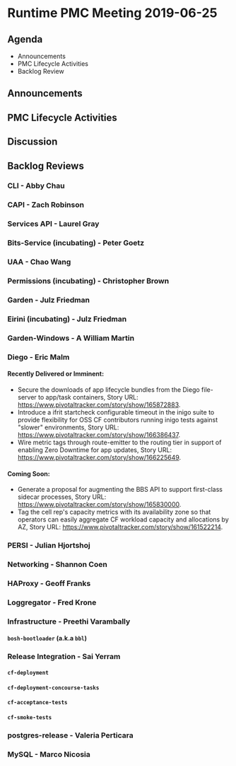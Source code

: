 # Runtime PMC Meeting 2019-06-25

## Agenda

* Announcements
* PMC Lifecycle Activities
* Backlog Review


## Announcements


## PMC Lifecycle Activities


## Discussion


## Backlog Reviews

### CLI - Abby Chau


### CAPI - Zach Robinson


### Services API - Laurel Gray


### Bits-Service (incubating) - Peter Goetz


### UAA - Chao Wang


### Permissions (incubating) - Christopher Brown


### Garden - Julz Friedman


### Eirini (incubating) - Julz Friedman


### Garden-Windows - A William Martin


### Diego - Eric Malm
#### Recently Delivered or Imminent:
- Secure the downloads of app lifecycle bundles from the Diego file-server to app/task containers, Story URL: https://www.pivotaltracker.com/story/show/165872883.
- Introduce a ifrit startcheck configurable timeout in the inigo suite to provide flexibility for OSS CF contributors running inigo tests against "slower" environments, Story URL: https://www.pivotaltracker.com/story/show/166386437.
- Wire metric tags through route-emitter to the routing tier in support of enabling Zero Downtime for app updates, Story URL: https://www.pivotaltracker.com/story/show/166225649.
#### Coming Soon:
- Generate a proposal for augmenting the BBS API to support first-class sidecar processes, Story URL: https://www.pivotaltracker.com/story/show/165830000.
- Tag the cell rep's capacity metrics with its availability zone so that operators can easily aggregate CF workload capacity and allocations by AZ, Story URL: https://www.pivotaltracker.com/story/show/161522214.


### PERSI - Julian Hjortshoj


### Networking - Shannon Coen


### HAProxy - Geoff Franks


### Loggregator - Fred Krone


### Infrastructure - Preethi Varambally

#### `bosh-bootloader` (a.k.a `bbl`)


### Release Integration - Sai Yerram

#### `cf-deployment`


#### `cf-deployment-concourse-tasks`


#### `cf-acceptance-tests`


#### `cf-smoke-tests`


### postgres-release - Valeria Perticara


### MySQL - Marco Nicosia
